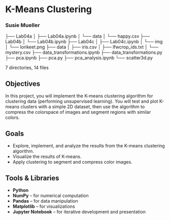 # K-Means Clustering
### Susie Mueller

├── Lab04a
│ ├── Lab04a.ipynb
│ └── data
│ └── happy.csv
├── Lab04b
│ └── Lab04b.ipynb
├── Lab04c
│ ├── Lab04c.ipynb
│ └── img
│ └── lorikeet.png
├── data
│ ├── iris.csv
│ ├── lfwcrop_ids.txt
│ └── mystery.csv
├── data_transformations.ipynb
├── data_transformations.py
├── pca.ipynb
├── pca.py
├── pca_analysis.ipynb
└── scatter3d.py

7 directories, 14 files

## Objectives

In this project, you will implement the K-means clustering algorithm for clustering data (performing unsupervised learning). You will test and plot K-means clusters with a simple 2D dataset, then use the algorithm to compress the colorspace of images and segment regions with similar colors.

## Goals

- Explore, implement, and analyze the results from the K-means clustering algorithm.
- Visualize the results of K-means.
- Apply clustering to segment and compress color images.


## Tools & Libraries

- **Python**
- **NumPy** – for numerical computation  
- **Pandas** – for data manipulation  
- **Matplotlib** – for visualizations  
- **Jupyter Notebook** – for iterative development and presentation



